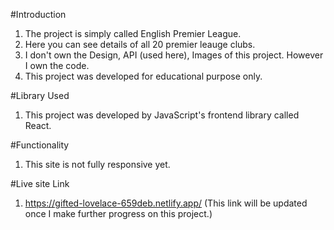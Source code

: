 #Introduction
1. The project is simply called English Premier League.
2. Here you can see details of all 20 premier leauge clubs.
3. I don't own the Design, API (used here), Images of this project. However I own the code.
4. This project was developed for educational purpose only.

#Library Used
1. This project was developed by JavaScript's frontend library called React.

#Functionality
1. This site is not fully responsive yet.

#Live site Link
1. https://gifted-lovelace-659deb.netlify.app/ (This link will be updated once I make further progress on this project.)

